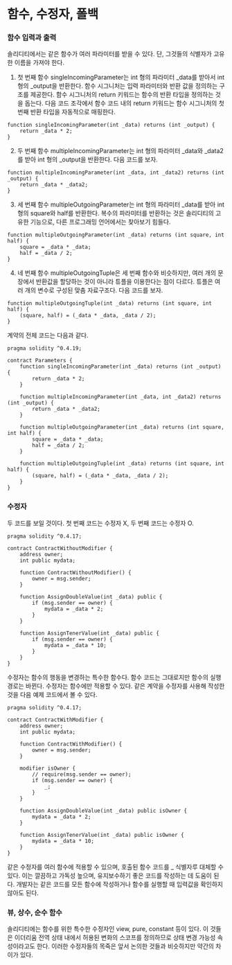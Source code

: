 # 함수, 수정자, 폴백

### 함수 입력과 출력

솔리디티에서는 같은 함수가 여러 파라미터를 받을 수 있다. 단, 그것들의 식별자가 고유한 이름을 가져야 한다.

1. 첫 번째 함수 singleIncomingParameter는 int 형의 파라미터 _data를 받아서 int 형의 _output을 반환한다. 함수 시그니처는 입력 파라미터와 반환 값을 정의하는 구조를 제공한다. 함수 시그니처의 return 키워드는 함수의 반환 타입을 정의하는 것을 돕는다. 다음 코드 조각에서 함수 코드 내의 return 키워드는 함수 시그니처의 첫 번째 반환 타입을 자동적으로 매핑한다.

``` solidity
function singleIncomingParameter(int _data) returns (int _output) {
    return _data * 2;
}
```

2. 두 번째 함수 multipleIncomingParameter는 int 형의 파라미터 _data와 _data2를 받아 int 형의 _output을 반환한다. 다음 코드를 보자.

``` solidity
function multipleIncomingParameter(int _data, int _data2) returns (int _output) {
    return _data * _data2;
}
```

3. 세 번째 함수 multipleOutgoingParameter는 int 형의 파라미터 _data를 받아 int 형의 square와 half를 반환한다. 복수의 파라미터를 반환하는 것은 솔리디티의 고유한 기능으로, 다른 프로그래밍 언어에서는 찾아보기 힘들다.

``` solidity
function multipleOutgoingParameter(int _data) returns (int square, int half) {
    square = _data * _data;
    half = _data / 2;
}
```

4. 네 번째 함수 multipleOutgoingTuple은 세 번째 함수와 비슷하지만, 여러 개의 문장에서 반환값을 할당하는 것이 아니라 튜플을 이용한다는 점이 다르다. 튜플은 여러 개의 변수로 구성된 맞춤 자료구조다. 다음 코드를 보자.

``` solidity
function multipleOutgoingTuple(int _data) returns (int square, int half) {
    (square, half) = (_data * _data, _data / 2);
}
```


계약의 전체 코드는 다음과 같다.

``` solidity
pragma solidity ^0.4.19;

contract Parameters {
    function singleIncomingParameter(int _data) returns (int _output) {
        return _data * 2;
    }

    function multipleIncomingParameter(int _data, int _data2) returns (int _output) {
        return _data * _data2;
    }

    function multipleOutgoingParameter(int _data) returns (int square, int half) {
        square = _data * _data;
        half = _data / 2;
    }

    function multipleOutgoingTuple(int _data) returns (int square, int half) {
        (square, half) = (_data * _data, _data / 2);
    }
}
```


### 수정자

두 코드를 보일 것이다. 첫 번째 코드는 수정자 X, 두 번째 코드는 수정자 O.

``` solidity
pragma solidity ^0.4.17;

contract ContractWithoutModifier {
    address owner;
    int public mydata;

    function ContractWithoutModifier() {
        owner = msg.sender;
    }

    function AssignDoubleValue(int _data) public {
        if (msg.sender == owner) {
            mydata = _data * 2;
        }
    }

    function AssignTenerValue(int _data) public {
        if (msg.sender == owner) {
            mydata = _data * 10;
        }
    }
}
```

수정자는 함수의 행동을 변경하는 특수한 함수다. 함수 코드는 그대로지만 함수의 실행 경로는 바뀐다. 수정자는 함수에만 적용할 수 있다. 같은 계약을 수정자를 사용해 작성한 것을 다음 예제 코드에서 볼 수 있다.

``` solidity
pragma solidity ^0.4.17;

contract ContractWithModifier {
    address owner;
    int public mydata;

    function ContractWithModifier() {
        owner = msg.sender;
    }

    modifier isOwner {
        // require(msg.sender == owner);
        if (msg.sender == owner) {
            _;
        }
    }

    function AssignDoubleValue(int _data) public isOwner {
        mydata = _data * 2;
    }

    function AssignTenerValue(int _data) public isOwner {
        mydata = _data * 10;
    }
}
```

같은 수정자를 여러 함수에 적용할 수 있으며, 호출된 함수 코드를 _ 식별자루 대체할 수 있다. 이는 깔끔하고 가독성 높으며, 유지보수하기 좋은 코드를 작성하는 데 도움이 된다. 개발자는 같은 코드를 모든 함수에 작성하거나 함수를 실행할 때 입력값을 확인하지 않아도 된다.


### 뷰, 상수, 순수 함수

솔리디티에는 함수를 위한 특수한 수정자인 view, pure, constant 등이 있다. 이 것들은 이더리움 전역 상태 내에서 허용된 변화의 스코프를 정의하므로 상태 변경 가능성 속성이라고도 한다. 이러한 수정자들의 목죽은 앞서 논의한 것들과 비슷하지만 약간의 차이가 있다.